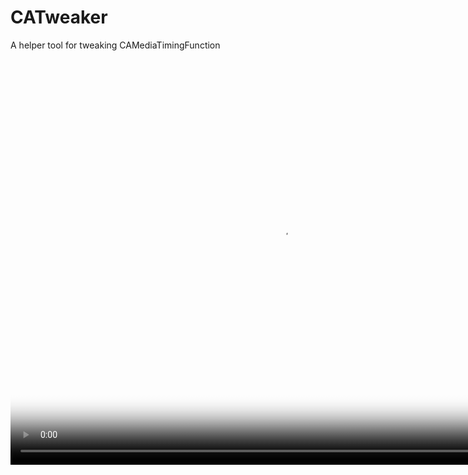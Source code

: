 # CATweaker
A helper tool for tweaking CAMediaTimingFunction

<video src="https://github.com/keefo/CATweaker/raw/master/video.mp4" poster="poster.jpg" width="867" height="649" controls preload></video>
